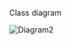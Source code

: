 Class diagram

![Diagram2](https://user-images.githubusercontent.com/65173670/132388215-1b1e74ec-6e6c-420a-a0ae-995f8d02fcbd.png)
